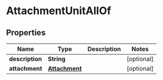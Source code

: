 

# AttachmentUnitAllOf


## Properties

| Name | Type | Description | Notes |
|------------ | ------------- | ------------- | -------------|
|**description** | **String** |  |  [optional] |
|**attachment** | [**Attachment**](Attachment.md) |  |  [optional] |



